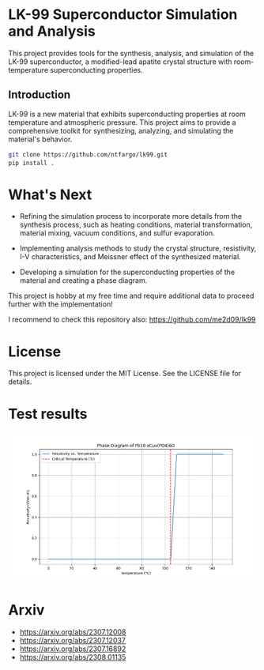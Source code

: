 # LK-99 Superconductor Simulation and Analysis

This project provides tools for the synthesis, analysis, and simulation of the LK-99 superconductor, a modified-lead apatite crystal structure with room-temperature superconducting properties.
 
## Introduction

LK-99 is a new material that exhibits superconducting properties at room temperature and atmospheric pressure. This project aims to provide a comprehensive toolkit for synthesizing, analyzing, and simulating the material's behavior.

```bash
git clone https://github.com/ntfargo/lk99.git
pip install .
```

# What's Next
- Refining the simulation process to incorporate more details from the synthesis process, such as heating conditions, material transformation, material mixing, vacuum conditions, and sulfur evaporation.

- Implementing analysis methods to study the crystal structure, resistivity, I-V characteristics, and Meissner effect of the synthesized material.

- Developing a simulation for the superconducting properties of the material and creating a phase diagram.

This project is hobby at my free time and require additional data to proceed further with the implementation!

I recommend to check this repository also: 
https://github.com/me2d09/lk99

# License
This project is licensed under the MIT License. See the LICENSE file for details.

# Test results
![phase](/data/test_1.png)

# Arxiv

- https://arxiv.org/abs/2307.12008
- https://arxiv.org/abs/2307.12037
- https://arxiv.org/abs/2307.16892
- https://arxiv.org/abs/2308.01135